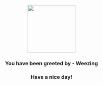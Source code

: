 <p align="center">
    <img src="https://raw.githubusercontent.com/PokeAPI/sprites/master/sprites/pokemon/110.png" width="150" height="150">
</p>
<h3 align="center">You have been greeted by - <b>Weezing</b></h3>
<h3 align="center">Have a nice day!</h3>
